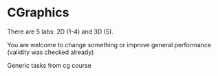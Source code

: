 CGraphics
=========

There are 5 labs: 2D (1-4) and 3D (5).

You are welcome to change something or improve general performance (validity was checked already)

Generic tasks from cg course

